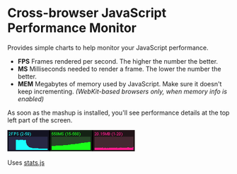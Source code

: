 # Cross-browser JavaScript Performance Monitor

Provides simple charts to help monitor your JavaScript performance.

* **FPS** Frames rendered per second. The higher the number the better.
* **MS** Milliseconds needed to render a frame. The lower the number the better.
* **MEM** Megabytes of memory used by JavaScript. Make sure it doesn't keep incrementing. *(WebKit-based browsers only, when memory info is enabled)*

As soon as the mashup is installed, you'll see performance details at the top left part of the screen.

![Browser Performance Monitor](./1.png)

Uses [stats.js](https://github.com/mrdoob/stats.js)
